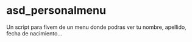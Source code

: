 # asd_personalmenu
Un script para fivem de un menu donde podras ver tu nombre, apellido, fecha de nacimiento... 

